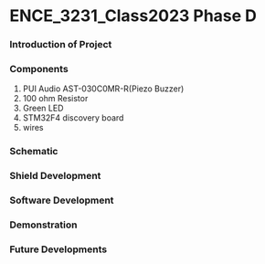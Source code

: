 # ENCE_3231_Class2023 Phase D

### Introduction of Project


### Components
1.  PUI Audio AST-030C0MR-R(Piezo Buzzer)
2.  100 ohm Resistor
3.  Green LED
4.  STM32F4 discovery board
5.  wires


### Schematic


### Shield Development


### Software Development


### Demonstration



### Future Developments




